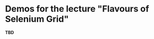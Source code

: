 Demos for the lecture "Flavours of Selenium Grid"
=================================================

**TBD**
